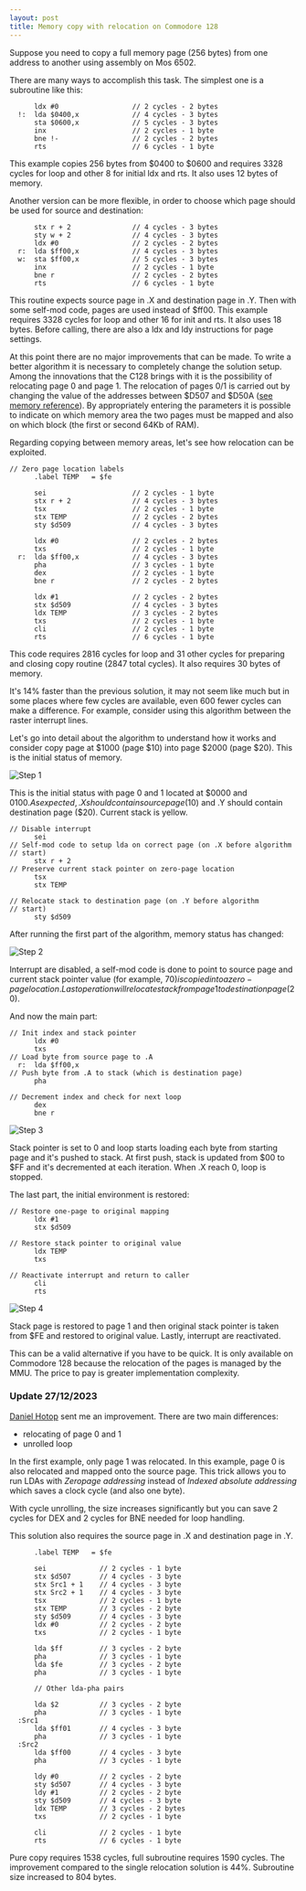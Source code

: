 ```yaml
---
layout: post
title: Memory copy with relocation on Commodore 128
---
```


Suppose you need to copy a full memory page (256 bytes) from one address to another
using assembly on Mos 6502.

There are many ways to accomplish this task. The simplest one is a subroutine like
this:

``` Assembly
      ldx #0                  // 2 cycles - 2 bytes
  !:  lda $0400,x             // 4 cycles - 3 bytes
      sta $0600,x             // 5 cycles - 3 bytes
      inx                     // 2 cycles - 1 byte
      bne !-                  // 2 cycles - 2 bytes
      rts                     // 6 cycles - 1 byte
```

This example copies 256 bytes from $0400 to $0600 and requires 3328 cycles for
loop and other 8 for initial ldx and rts. It also uses 12 bytes of memory.

Another version can be more flexible, in order to choose which page should be used
for source and destination:

``` Assembly
      stx r + 2               // 4 cycles - 3 bytes
      sty w + 2               // 4 cycles - 3 bytes
      ldx #0                  // 2 cycles - 2 bytes
  r:  lda $ff00,x             // 4 cycles - 3 bytes
  w:  sta $ff00,x             // 5 cycles - 3 bytes
      inx                     // 2 cycles - 1 byte
      bne r                   // 2 cycles - 2 bytes
      rts                     // 6 cycles - 1 byte
```
This routine expects source page in .X and destination page in .Y. Then with some
self-mod code, pages are used instead of $ff00.
This example requires 3328 cycles for loop and other 16 for init and rts. It also uses
18 bytes. Before calling, there are also a ldx and ldy instructions for page settings.

At this point there are no major improvements that can be made. To write a better
algorithm it is necessary to completely change the solution setup. Among the
innovations that the C128 brings with it is the possibility of relocating page 0
and page 1.
The relocation of pages 0/1 is carried out by changing the value of the addresses
between $D507 and $D50A ([see memory reference](https://c128lib.github.io/Reference/D500#D507)). By appropriately entering the parameters it is possible to
indicate on which memory area the two pages must be mapped and also on which block
(the first or second 64Kb of RAM).

Regarding copying between memory areas, let's see how relocation can be exploited.

``` Assembly
// Zero page location labels
      .label TEMP   = $fe

      sei                     // 2 cycles - 1 byte
      stx r + 2               // 4 cycles - 3 bytes
      tsx                     // 2 cycles - 1 byte
      stx TEMP                // 2 cycles - 2 bytes
      sty $d509               // 4 cycles - 3 bytes

      ldx #0                  // 2 cycles - 2 bytes
      txs                     // 2 cycles - 1 byte
  r:  lda $ff00,x             // 4 cycles - 3 bytes
      pha                     // 3 cycles - 1 byte
      dex                     // 2 cycles - 1 byte
      bne r                   // 2 cycles - 2 bytes

      ldx #1                  // 2 cycles - 2 bytes
      stx $d509               // 4 cycles - 3 bytes
      ldx TEMP                // 3 cycles - 2 bytes
      txs                     // 2 cycles - 1 byte
      cli                     // 2 cycles - 1 byte
      rts                     // 6 cycles - 1 byte
```

This code requires 2816 cycles for loop and 31 other cycles for preparing and closing
copy routine (2847 total cycles). It also requires 30 bytes of memory.

It's 14% faster than the previous solution, it may not seem like much but in some
places where few cycles are available, even 600 fewer cycles can make a difference.
For example, consider using this algorithm between the raster interrupt lines.

Let's go into detail about the algorithm to understand how it works and consider
copy page at $1000 (page $10) into page $2000 (page $20).
This is the initial status of memory.

![Step 1](/resources/relocation-step-1.jpg)

This is the initial status with page 0 and 1 located at $0000 and $0100.
As expected, .X should contain source page ($10) and .Y should contain destination page
($20). Current stack is yellow.

``` Assembly
// Disable interrupt
      sei
// Self-mod code to setup lda on correct page (on .X before algorithm
// start)
      stx r + 2
// Preserve current stack pointer on zero-page location
      tsx
      stx TEMP

// Relocate stack to destination page (on .Y before algorithm
// start)
      sty $d509
```

After running the first part of the algorithm, memory status has changed:

![Step 2](/resources/relocation-step-2.jpg)

Interrupt are disabled, a self-mod code is done to point to source page and current
stack pointer value (for example, $70) is copied into a zero-page location. Last
operation will relocate stack from page 1 to destination page ($20).

And now the main part:

``` Assembly
// Init index and stack pointer
      ldx #0
      txs
// Load byte from source page to .A
  r:  lda $ff00,x
// Push byte from .A to stack (which is destination page)
      pha

// Decrement index and check for next loop
      dex
      bne r
```

![Step 3](/resources/relocation-step-3.jpg)

Stack pointer is set to 0 and loop starts loading each byte from starting page and
it's pushed to stack. At first push, stack is updated from $00 to $FF and it's
decremented at each iteration. When .X reach 0, loop is stopped.

The last part, the initial environment is restored:

``` Assembly
// Restore one-page to original mapping
      ldx #1
      stx $d509

// Restore stack pointer to original value
      ldx TEMP
      txs

// Reactivate interrupt and return to caller
      cli
      rts
```

![Step 4](/resources/relocation-step-4.jpg)

Stack page is restored to page 1 and then original stack pointer is taken from $FE
and restored to original value. Lastly, interrupt are reactivated.

This can be a valid alternative if you have to be quick. It is only available on
Commodore 128 because the relocation of the pages is managed by the MMU. The price
to pay is greater implementation complexity.

### Update 27/12/2023

[Daniel Hotop](https://www.youtube.com/@oziphantom9465) sent me an improvement.
There are two main differences:
* relocating of page 0 and 1
* unrolled loop

In the first example, only page 1 was relocated. In this example, page 0 is also
relocated and mapped onto the source page. This trick allows you to run LDAs with
*Zeropage addressing* instead of *Indexed absolute addressing* which saves a
clock cycle (and also one byte).

With cycle unrolling, the size increases significantly but you can save 2 cycles for
DEX and 2 cycles for BNE needed for loop handling.

This solution also requires the source page in .X and destination page in .Y.

``` Assembly
      .label TEMP   = $fe

      sei             // 2 cycles - 1 byte
      stx $d507       // 4 cycles - 3 byte
      stx Src1 + 1    // 4 cycles - 3 byte
      stx Src2 + 1    // 4 cycles - 3 byte
      tsx             // 2 cycles - 1 byte
      stx TEMP        // 3 cycles - 2 byte
      sty $d509       // 4 cycles - 3 byte
      ldx #0          // 2 cycles - 2 byte
      txs             // 2 cycles - 1 byte

      lda $ff         // 3 cycles - 2 byte
      pha             // 3 cycles - 1 byte
      lda $fe         // 3 cycles - 2 byte
      pha             // 3 cycles - 1 byte

      // Other lda-pha pairs

      lda $2          // 3 cycles - 2 byte
      pha             // 3 cycles - 1 byte
  :Src1
      lda $ff01       // 4 cycles - 3 byte
      pha             // 3 cycles - 1 byte
  :Src2
      lda $ff00       // 4 cycles - 3 byte
      pha             // 3 cycles - 1 byte

      ldy #0          // 2 cycles - 2 byte
      sty $d507       // 4 cycles - 3 byte
      ldy #1          // 2 cycles - 2 byte
      sty $d509       // 4 cycles - 3 byte
      ldx TEMP        // 3 cycles - 2 bytes
      txs             // 2 cycles - 1 byte

      cli             // 2 cycles - 1 byte
      rts             // 6 cycles - 1 byte
```

Pure copy requires 1538 cycles, full subroutine requires 1590 cycles. The improvement
compared to the single relocation solution is 44%. Subroutine size increased to
804 bytes.
